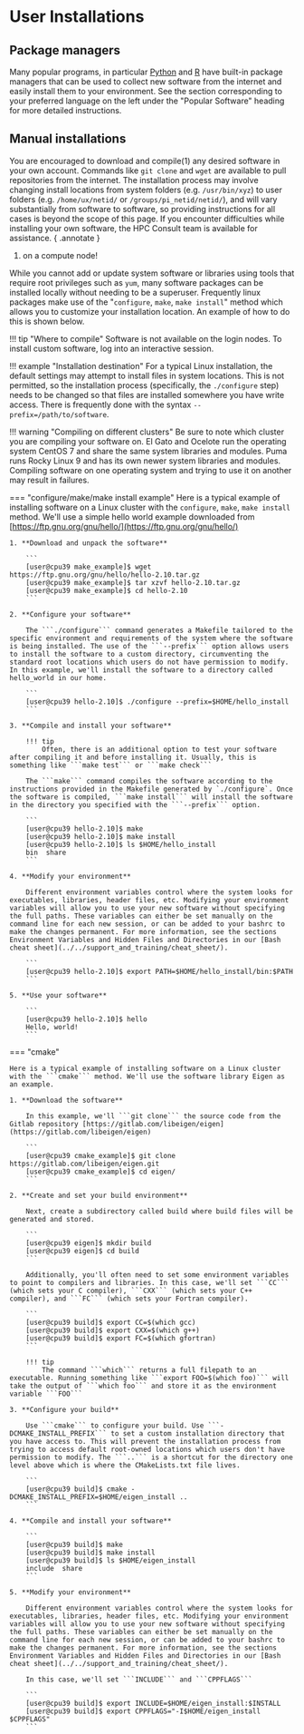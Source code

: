 # User Installations

## Package managers

Many popular programs, in particular [Python](../popular_software/python/) and [R](../popular_software/R/) have built-in package managers that can be used to collect new software from the internet and easily install them to your environment. See the section corresponding to your preferred language on the left under the "Popular Software" heading for more detailed instructions.

## Manual installations

You are encouraged to download and compile(1) any desired software in your own account. Commands like ```git clone``` and ```wget``` are available to pull repositories from the internet. The installation process may involve changing install locations from system folders (e.g. ```/usr/bin/xyz```) to user folders (e.g. ```/home/ux/netid/``` or ```/groups/pi_netid/netid/```), and will vary substantially from software to software, so providing instructions for all cases is beyond the scope of this page. If you encounter difficulties while installing your own software, the HPC Consult team is available for assistance. 
{ .annotate }

1.  on a compute node!

While you cannot add or update system software or libraries using tools that require root privileges such as ```yum```, many software packages can be installed locally without needing to be a superuser. Frequently linux packages make use of the "```configure```, ```make```, ```make install```" method which allows you to customize your installation location. An example of how to do this is shown below. 

!!! tip "Where to compile" 
    Software is not available on the login nodes. To install custom software, log into an interactive session.

!!! example "Installation destination"
    For a typical Linux installation, the default settings may attempt to install files in system locations. This is not permitted, so the installation process (specifically, the ```./configure``` step) needs to be changed so that files are installed somewhere you have write access.  There is frequently done with the syntax ```--prefix=/path/to/software```.

!!! warning "Compiling on different clusters"
    Be sure to note which cluster you are compiling your software on. El Gato and Ocelote run the operating system CentOS 7 and share the same system libraries and modules. Puma runs Rocky Linux 9 and has its own newer system libraries and modules. Compiling software on one operating system and trying to use it on another may result in failures.
    
=== "configure/make/make install example"
    Here is a typical example of installing software on a Linux cluster with the ```configure```, ```make```, ```make install``` method. We'll use a simple hello world example downloaded from [https://ftp.gnu.org/gnu/hello/](https://ftp.gnu.org/gnu/hello/)

    1. **Download and unpack the software**

        ```
        [user@cpu39 make_example]$ wget https://ftp.gnu.org/gnu/hello/hello-2.10.tar.gz
        [user@cpu39 make_example]$ tar xzvf hello-2.10.tar.gz 
        [user@cpu39 make_example]$ cd hello-2.10
        ```
    
    2. **Configure your software**

        The ```./configure``` command generates a Makefile tailored to the specific environment and requirements of the system where the software is being installed. The use of the ```--prefix``` option allows users to install the software to a custom directory, circumventing the standard root locations which users do not have permission to modify. In this example, we'll install the software to a directory called hello_world in our home. 

        ```
        [user@cpu39 hello-2.10]$ ./configure --prefix=$HOME/hello_install
        ```
    
    3. **Compile and install your software**

        !!! tip
            Often, there is an additional option to test your software after compiling it and before installing it. Usually, this is something like ```make test``` or ```make check```

        The ```make``` command compiles the software according to the instructions provided in the Makefile generated by `./configure`. Once the software is compiled, ```make install``` will install the software in the directory you specified with the ```--prefix``` option.

        ```
        [user@cpu39 hello-2.10]$ make
        [user@cpu39 hello-2.10]$ make install
        [user@cpu39 hello-2.10]$ ls $HOME/hello_install 
        bin  share
        ```

    4. **Modify your environment**

        Different environment variables control where the system looks for executables, libraries, header files, etc. Modifying your environment variables will allow you to use your new software without specifying the full paths. These variables can either be set manually on the command line for each new session, or can be added to your bashrc to make the changes permanent. For more information, see the sections Environment Variables and Hidden Files and Directories in our [Bash cheat sheet](../../support_and_training/cheat_sheet/).

        ```
        [user@cpu39 hello-2.10]$ export PATH=$HOME/hello_install/bin:$PATH
        ```

    5. **Use your software**

        ```
        [user@cpu39 hello-2.10]$ hello
        Hello, world!
        ```

=== "cmake"

    Here is a typical example of installing software on a Linux cluster with the ```cmake``` method. We'll use the software library Eigen as an example. 

    1. **Download the software**

        In this example, we'll ```git clone``` the source code from the Gitlab repository [https://gitlab.com/libeigen/eigen](https://gitlab.com/libeigen/eigen)

        ```
        [user@cpu39 cmake_example]$ git clone https://gitlab.com/libeigen/eigen.git
        [user@cpu39 cmake_example]$ cd eigen/
        ```

    2. **Create and set your build environment**

        Next, create a subdirectory called build where build files will be generated and stored. 
        
        ```
        [user@cpu39 eigen]$ mkdir build
        [user@cpu39 eigen]$ cd build
        ```

        Additionally, you'll often need to set some environment variables to point to compilers and libraries. In this case, we'll set ```CC``` (which sets your C compiler), ```CXX``` (which sets your C++ compiler), and ```FC``` (which sets your Fortran compiler).

        ```
        [user@cpu39 build]$ export CC=$(which gcc)
        [user@cpu39 build]$ export CXX=$(which g++)
        [user@cpu39 build]$ export FC=$(which gfortran)
        ```

        !!! tip
            The command ```which``` returns a full filepath to an executable. Running something like ```export FOO=$(which foo)``` will take the output of ```which foo``` and store it as the environment variable ```FOO```

    3. **Configure your build**

        Use ```cmake``` to configure your build. Use ```-DCMAKE_INSTALL_PREFIX``` to set a custom installation directory that you have access to. This will prevent the installation process from trying to access default root-owned locations which users don't have permission to modify. The ```..``` is a shortcut for the directory one level above which is where the CMakeLists.txt file lives.

        ```
        [user@cpu39 build]$ cmake -DCMAKE_INSTALL_PREFIX=$HOME/eigen_install ..
        ```

    4. **Compile and install your software**

        ```
        [user@cpu39 build]$ make
        [user@cpu39 build]$ make install
        [user@cpu39 build]$ ls $HOME/eigen_install
        include  share
        ```
    
    5. **Modify your environment**

        Different environment variables control where the system looks for executables, libraries, header files, etc. Modifying your environment variables will allow you to use your new software without specifying the full paths. These variables can either be set manually on the command line for each new session, or can be added to your bashrc to make the changes permanent. For more information, see the sections Environment Variables and Hidden Files and Directories in our [Bash cheat sheet](../../support_and_training/cheat_sheet/).

        In this case, we'll set ```INCLUDE``` and ```CPPFLAGS```

        ```
        [user@cpu39 build]$ export INCLUDE=$HOME/eigen_install:$INSTALL
        [user@cpu39 build]$ export CPPFLAGS="-I$HOME/eigen_install $CPPFLAGS"
        ```


